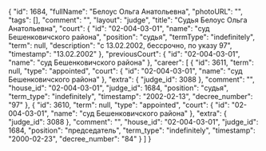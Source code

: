 {
    "id": 1684,
    "fullName": "Белоус Ольга Анатольевна",
    "photoURL": "",
    "tags": [],
    "comment": "",
    "layout": "judge",
    "title": "Судья Белоус Ольга Анатольевна",
    "court": {
        "id": "02-004-03-01",
        "name": "суд Бешенковичского района",
        "position": "судья",
        "termType": "indefinitely",
        "term": null,
        "description": "c 13.02.2002, бессрочно, по указу 97",
        "timestamp": "13.02.2002"
    },
    "previousCourt": {
        "id": "02-004-03-01",
        "name": "суд Бешенковичского района"
    },
    "career": [
        {
            "id": 3611,
            "term": null,
            "type": "appointed",
            "court": {
                "id": "02-004-03-01",
                "name": "суд Бешенковичского района"
            },
            "extra": {
                "judge_id": 3088
            },
            "comment": "",
            "house_id": "02-004-03-01",
            "judge_id": 1684,
            "position": "судья",
            "term_type": "indefinitely",
            "timestamp": "2002-02-13",
            "decree_number": "97"
        },
        {
            "id": 3610,
            "term": null,
            "type": "appointed",
            "court": {
                "id": "02-004-03-01",
                "name": "суд Бешенковичского района"
            },
            "extra": {
                "judge_id": 3088
            },
            "comment": "",
            "house_id": "02-004-03-01",
            "judge_id": 1684,
            "position": "председатель",
            "term_type": "indefinitely",
            "timestamp": "2000-02-23",
            "decree_number": "84"
        }
    ]
}